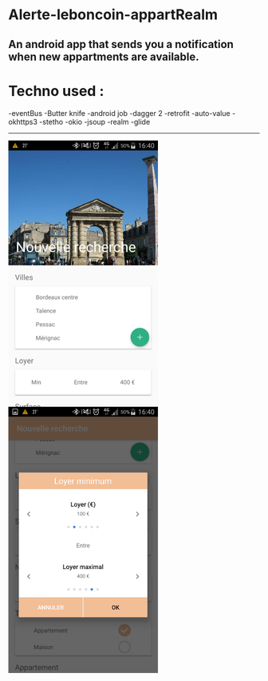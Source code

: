 # Alerte-leboncoin-appartRealm
An android app that sends you a notification when new appartments are available.
-----------------------------------------------------------------------------------------------------------------------------

# Techno used : 

-eventBus
-Butter knife
-android job
-dagger 2
-retrofit
-auto-value
-okhttps3
-stetho
-okio
-jsoup
-realm
-glide

-----------------------------------------------------------------------------------------------------------------------------

<img src="https://github.com/jdagnogo/Alerte-leboncoin-appart/blob/master/Screenshot_2017-06-06-16-40-24%5B1%5D.png" width="300" style=" float : left;">
<img src="https://github.com/jdagnogo/Alerte-leboncoin-appart/blob/master/Screenshot_2017-06-06-16-40-50%5B1%5D.png?raw=true" width="300" style=" float : left;">


